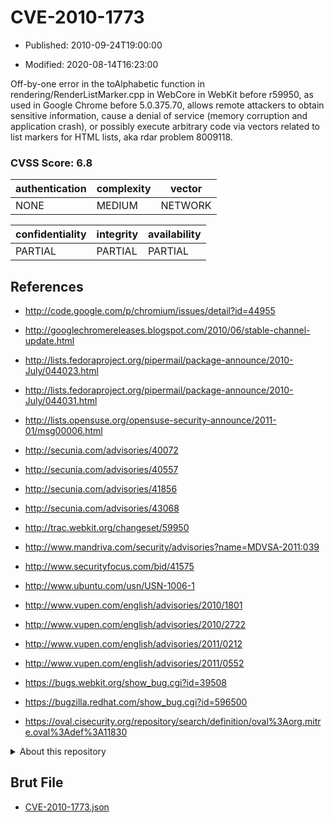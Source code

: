 # CVE-2010-1773

- Published: 2010-09-24T19:00:00

- Modified: 2020-08-14T16:23:00

Off-by-one error in the toAlphabetic function in rendering/RenderListMarker.cpp in WebCore in WebKit before r59950, as used in Google Chrome before 5.0.375.70, allows remote attackers to obtain sensitive information, cause a denial of service (memory corruption and application crash), or possibly execute arbitrary code via vectors related to list markers for HTML lists, aka rdar problem 8009118.

### CVSS Score: **6.8**

| authentication | complexity | vector |
| --- | --- | --- |
| NONE | MEDIUM | NETWORK |

| confidentiality | integrity | availability |
| --- | --- | --- |
| PARTIAL | PARTIAL | PARTIAL |

## References

* http://code.google.com/p/chromium/issues/detail?id=44955

* http://googlechromereleases.blogspot.com/2010/06/stable-channel-update.html

* http://lists.fedoraproject.org/pipermail/package-announce/2010-July/044023.html

* http://lists.fedoraproject.org/pipermail/package-announce/2010-July/044031.html

* http://lists.opensuse.org/opensuse-security-announce/2011-01/msg00006.html

* http://secunia.com/advisories/40072

* http://secunia.com/advisories/40557

* http://secunia.com/advisories/41856

* http://secunia.com/advisories/43068

* http://trac.webkit.org/changeset/59950

* http://www.mandriva.com/security/advisories?name=MDVSA-2011:039

* http://www.securityfocus.com/bid/41575

* http://www.ubuntu.com/usn/USN-1006-1

* http://www.vupen.com/english/advisories/2010/1801

* http://www.vupen.com/english/advisories/2010/2722

* http://www.vupen.com/english/advisories/2011/0212

* http://www.vupen.com/english/advisories/2011/0552

* https://bugs.webkit.org/show_bug.cgi?id=39508

* https://bugzilla.redhat.com/show_bug.cgi?id=596500

* https://oval.cisecurity.org/repository/search/definition/oval%3Aorg.mitre.oval%3Adef%3A11830

<details>
<summary>About this repository</summary> 

  This repository is part of the project [Live Hack CVE](https://github.com/Live-Hack-CVE). Main website can be found [www.live-hack.org](https://www.live-hack.org) 
  
  Made by [Sn0wAlice](https://github.com/Sn0wAlice) for the people that care about security and need to have a feed of the latest CVEs. Hope you enjoy it, don't forget to star the repo and follow me on [Twitter](https://twitter.com/Sn0wAlice) and [Github](https://github.com/Sn0wAlice). And that is my [personnal website](https://www.alice-snow.me/)

  - [Home Page](https://github.com/Live-Hack-CVE)
  - [Framework](https://github.com/Live-Hack-CVE/cve-framework)
  - [CVE database](https://github.com/Live-Hack-CVE/full_database)
  - [Changelog](https://github.com/Live-Hack-CVE/Changelog)
</details>

## Brut File

* [CVE-2010-1773.json](https://raw.githubusercontent.com/Live-Hack-CVE/full_database/main/cves/2010/CVE-2010-1773.json)

